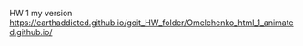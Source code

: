 HW 1 my version https://earthaddicted.github.io/goit_HW_folder/Omelchenko_html_1_animated.github.io/
